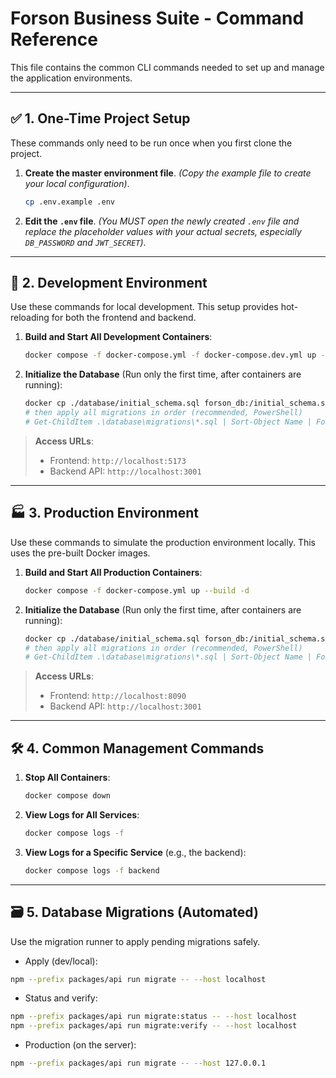# Forson Business Suite - Command Reference

This file contains the common CLI commands needed to set up and manage the application environments.

---

## ✅ 1. One-Time Project Setup

These commands only need to be run once when you first clone the project.

1.  **Create the master environment file**.
    *(Copy the example file to create your local configuration)*.

    ```bash
    cp .env.example .env
    ```

2.  **Edit the `.env` file**.
    *(You MUST open the newly created `.env` file and replace the placeholder values with your actual secrets, especially `DB_PASSWORD` and `JWT_SECRET`)*.

---

## 🚀 2. Development Environment

Use these commands for local development. This setup provides hot-reloading for both the frontend and backend.

1.  **Build and Start All Development Containers**:

    ```bash
    docker compose -f docker-compose.yml -f docker-compose.dev.yml up --build -d
    ```

2.  **Initialize the Database** (Run only the first time, after containers are running):

    ```bash
    docker cp ./database/initial_schema.sql forson_db:/initial_schema.sql && docker exec -u postgres forson_db psql -d forson_business_suite -f /initial_schema.sql
    # then apply all migrations in order (recommended, PowerShell)
    # Get-ChildItem .\database\migrations\*.sql | Sort-Object Name | ForEach-Object { docker cp $_.FullName forson_db:/m.sql; docker exec -u postgres forson_db psql -d forson_business_suite -f /m.sql }
    ```

> **Access URLs**:
> * Frontend: `http://localhost:5173`
> * Backend API: `http://localhost:3001`

---

## 🏭 3. Production Environment

Use these commands to simulate the production environment locally. This uses the pre-built Docker images.

1.  **Build and Start All Production Containers**:

    ```bash
    docker compose -f docker-compose.yml up --build -d
    ```

2.  **Initialize the Database** (Run only the first time, after containers are running):

    ```bash
    docker cp ./database/initial_schema.sql forson_db:/initial_schema.sql && docker exec -u postgres forson_db psql -d forson_business_suite -f /initial_schema.sql
    # then apply all migrations in order (recommended, PowerShell)
    # Get-ChildItem .\database\migrations\*.sql | Sort-Object Name | ForEach-Object { docker cp $_.FullName forson_db:/m.sql; docker exec -u postgres forson_db psql -d forson_business_suite -f /m.sql }
    ```

> **Access URLs**:
> * Frontend: `http://localhost:8090`
> * Backend API: `http://localhost:3001`

---

## 🛠️ 4. Common Management Commands

1.  **Stop All Containers**:

    ```bash
    docker compose down
    ```

2.  **View Logs for All Services**:

    ```bash
    docker compose logs -f
    ```

3.  **View Logs for a Specific Service** (e.g., the backend):

    ```bash
    docker compose logs -f backend
    ```

---

## 🗃️ 5. Database Migrations (Automated)

Use the migration runner to apply pending migrations safely.

- Apply (dev/local):
```bash
npm --prefix packages/api run migrate -- --host localhost
```

- Status and verify:
```bash
npm --prefix packages/api run migrate:status -- --host localhost
npm --prefix packages/api run migrate:verify -- --host localhost
```

- Production (on the server):
```bash
npm --prefix packages/api run migrate -- --host 127.0.0.1
```